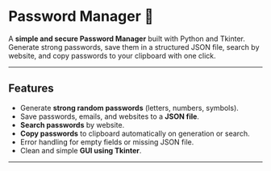 # Password Manager 🔐

A **simple and secure Password Manager** built with Python and Tkinter.  
Generate strong passwords, save them in a structured JSON file, search by website, and copy passwords to your clipboard with one click.  

---

## Features

- Generate **strong random passwords** (letters, numbers, symbols).  
- Save passwords, emails, and websites to a **JSON file**.  
- **Search passwords** by website.  
- **Copy passwords** to clipboard automatically on generation or search.  
- Error handling for empty fields or missing JSON file.  
- Clean and simple **GUI using Tkinter**.  

---
